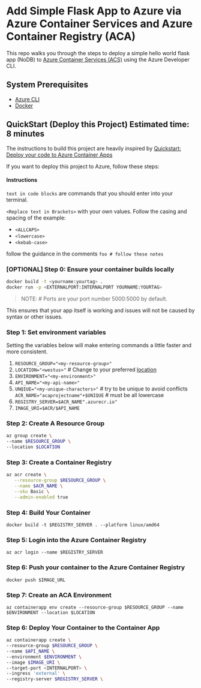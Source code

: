 # Add Simple Flask App to Azure via Azure Container Services and Azure Container Registry (ACA)

This repo walks you through the steps to deploy a simple hello world flask app (NoDB) to [Azure Container Services (ACS)](https://learn.microsoft.com/en-us/azure/container-apps/overview) using the Azure Developer CLI.

## System Prerequisites

* [Azure CLI](https://learn.microsoft.com/en-us/cli/azure/install-azure-cli)
* [Docker](https://docs.docker.com/install/)

## QuickStart (Deploy this Project) Estimated time: 8 minutes

The instructions to build this project are heavily inspired by [Quickstart: Deploy your code to Azure Container Apps](https://learn.microsoft.com/en-us/azure/container-apps/quickstart-code-to-cloud?tabs=bash%2Cpython&pivots=docker-local)

If you want to deploy this project to Azure, follow these steps:

#### Instructions

`text in code blocks` are commands that you should enter into your terminal.

`<Replace text in Brackets>` with your own values. Follow the casing and spacing of the example:

* `<ALLCAPS>`
* `<lowercase>`
* `<kebab-case>`

follow the guidance in the comments `foo # follow these notes`
### [OPTIONAL] Step 0: Ensure your container builds locally

```bash
docker build -t <yourname:yourtag> .
docker run -p <EXTERNALPORT:INTERNALPORT YOURNAME:YOURTAG> 
```
> NOTE: # Ports are your port number 5000:5000 by default.

This ensures that your app itself is working and issues will not be caused by syntax or other issues.

### Step 1: Set environment variables

Setting the variables below will make entering commands a little faster and more consistent.

   1. `RESOURCE_GROUP="<my-resource-group>"`
   2. `LOCATION="<westus>"` # Change to your preferred [location](https://azure.microsoft.com/en-us/explore/global-infrastructure/products-by-region/?products=container-apps)
   3. `ENVIRONMENT="<my-environment>"`
   4. `API_NAME="<my-api-name>"`
   5. `UNQIUE="<my-unique-characters>"` # try to be unique to avoid conflicts
   `ACR_NAME="acaprojectname"+$UNIQUE` # must be all lowercase
   6. `REGISTRY_SERVER=$ACR_NAME".azurecr.io"`
   7. `IMAGE_URI=$ACR/$API_NAME`
### Step 2: Create A Resource Group
```bash
az group create \
--name $RESOURCE_GROUP \
--location $LOCATION
```

### Step 3: Create a Container Registry

```bash
az acr create \
   --resource-group $RESOURCE_GROUP \
   --name $ACR_NAME \
   --sku Basic \
   --admin-enabled true
```
### Step 4: Build Your Container
`docker build -t $REGISTRY_SERVER . --platform linux/amd64`

### Step 5: Login into the Azure Container Registry
`az acr login --name $REGISTRY_SERVER`

### Step 6: Push your container to the Azure Container Registry
`docker push $IMAGE_URL`
### Step 7: Create an ACA Environment
`az containerapp env create --resource-group $RESOURCE_GROUP --name $ENVIRONMENT --location $LOCATION`

### Step 6: Deploy Your Container to the Container App
```bash
az containerapp create \
--resource-group $RESOURCE_GROUP \
--name $API_NAME \
--environment $ENVIRONMENT \
--image $IMAGE_URI \
--target-port <INTERNALPORT> \
--ingress 'external' \
--registry-server $REGISTRY_SERVER \
```